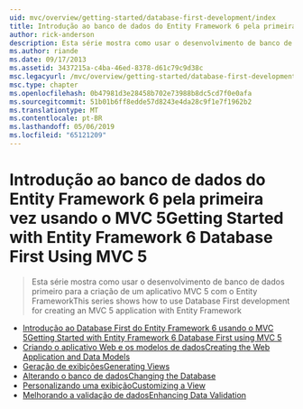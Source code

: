 ```yaml
---
uid: mvc/overview/getting-started/database-first-development/index
title: Introdução ao banco de dados do Entity Framework 6 pela primeira vez usando o MVC 5 | Microsoft Docs
author: rick-anderson
description: Esta série mostra como usar o desenvolvimento de banco de dados primeiro para a criação de um aplicativo MVC 5 com o Entity Framework
ms.author: riande
ms.date: 09/17/2013
ms.assetid: 3437215a-c4ba-46ed-8378-d61c79c9d38c
msc.legacyurl: /mvc/overview/getting-started/database-first-development
msc.type: chapter
ms.openlocfilehash: 0b47981d3e28458b702e73988b8dc5cd7f0e0afa
ms.sourcegitcommit: 51b01b6ff8edde57d8243e4da28c9f1e7f1962b2
ms.translationtype: MT
ms.contentlocale: pt-BR
ms.lasthandoff: 05/06/2019
ms.locfileid: "65121209"
---
```

# <a name="getting-started-with-entity-framework-6-database-first-using-mvc-5"></a><span data-ttu-id="426d9-103">Introdução ao banco de dados do Entity Framework 6 pela primeira vez usando o MVC 5</span><span class="sxs-lookup"><span data-stu-id="426d9-103">Getting Started with Entity Framework 6 Database First Using MVC 5</span></span>

> <span data-ttu-id="426d9-104">Esta série mostra como usar o desenvolvimento de banco de dados primeiro para a criação de um aplicativo MVC 5 com o Entity Framework</span><span class="sxs-lookup"><span data-stu-id="426d9-104">This series shows how to use Database First development for creating an MVC 5 application with Entity Framework</span></span>

- [<span data-ttu-id="426d9-105">Introdução ao Database First do Entity Framework 6 usando o MVC 5</span><span class="sxs-lookup"><span data-stu-id="426d9-105">Getting Started with Entity Framework 6 Database First using MVC 5</span></span>](setting-up-database.md)
- [<span data-ttu-id="426d9-106">Criando o aplicativo Web e os modelos de dados</span><span class="sxs-lookup"><span data-stu-id="426d9-106">Creating the Web Application and Data Models</span></span>](creating-the-web-application.md)
- [<span data-ttu-id="426d9-107">Geração de exibições</span><span class="sxs-lookup"><span data-stu-id="426d9-107">Generating Views</span></span>](generating-views.md)
- [<span data-ttu-id="426d9-108">Alterando o banco de dados</span><span class="sxs-lookup"><span data-stu-id="426d9-108">Changing the Database</span></span>](changing-the-database.md)
- [<span data-ttu-id="426d9-109">Personalizando uma exibição</span><span class="sxs-lookup"><span data-stu-id="426d9-109">Customizing a View</span></span>](customizing-a-view.md)
- [<span data-ttu-id="426d9-110">Melhorando a validação de dados</span><span class="sxs-lookup"><span data-stu-id="426d9-110">Enhancing Data Validation</span></span>](enhancing-data-validation.md)
